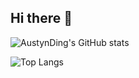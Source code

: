 ## Hi there 👋

<!--
**AustynDing/AustynDing** is a ✨ _special_ ✨ repository because its `README.md` (this file) appears on your GitHub profile.

Here are some ideas to get you started:

- 🔭 I’m currently working on ...
- 🌱 I’m currently learning ...
- 👯 I’m looking to collaborate on ...
- 🤔 I’m looking for help with ...
- 💬 Ask me about ...
- 📫 How to reach me: ...
- 😄 Pronouns: ...
- ⚡ Fun fact: ...
-->
![AustynDing's GitHub stats](https://github-readme-stats-five-lovat-27.vercel.app/api?username=AustynDing&count_private=true&show_icons=true&theme=radical)

![Top Langs](https://github-readme-stats-five-lovat-27.vercel.app/api/top-langs/?username=AustynDing&layout=compact&hide=html)

